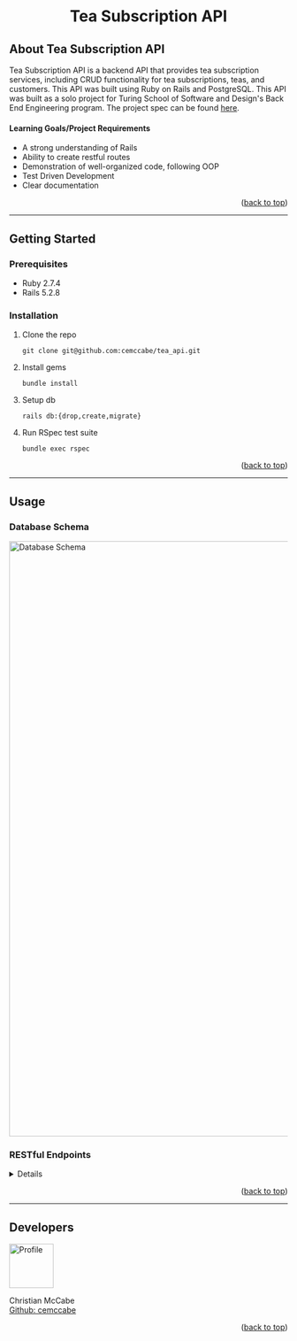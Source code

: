<a name="readme-top"></a>

# <p align="center"> Tea Subscription API </p>

## About Tea Subscription API

Tea Subscription API is a backend API that provides tea subscription services, including CRUD functionality for tea subscriptions, teas, and customers. This API was built using Ruby on Rails and PostgreSQL. This API was built as a solo project for Turing School of Software and Design's Back End Engineering program. The project spec can be found [here](https://mod4.turing.edu/projects/take_home/take_home_be).

#### Learning Goals/Project Requirements

* A strong understanding of Rails
* Ability to create restful routes
* Demonstration of well-organized code, following OOP
* Test Driven Development
* Clear documentation

<p align="right">(<a href="#readme-top">back to top</a>)</p>

---

## Getting Started

### Prerequisites

* Ruby 2.7.4
* Rails 5.2.8

### Installation

1. Clone the repo
   ```shell
   git clone git@github.com:cemccabe/tea_api.git
   ```
1. Install gems
   ```shell
   bundle install
   ```
1. Setup db
   ```shell
   rails db:{drop,create,migrate}
   ```
1. Run RSpec test suite
    ```shell
    bundle exec rspec
    ```

<p align="right">(<a href="#readme-top">back to top</a>)</p>

---

## Usage

### Database Schema

<img width="1076" alt="Database Schema" src="https://user-images.githubusercontent.com/46434166/233565871-719fbe2a-b3a9-415e-820e-ae335221c235.png">

### RESTful Endpoints

<details close>

* Root directory
  * `localhost:3000`

#### Create a Customer

```http
POST /api/v1/customers
```

<details close>
<summary> Details </summary>
<br>

Headers:<br>
```
{ "CONTENT_TYPE" => "application/json", 'ACCEPT' => 'application/json' }
```

Body:<br>
```
{ 
  first_name: "FIRST NAME",
  last_name: "LAST NAME",
  email: "EMAIL",
  address: "ADDRESS"
}
```

Response:
```json
{
  "data": {
    "id": "14",
    "type": "customer",
    "attributes": {
      "first_name": "FIRST NAME",
      "last_name": "LAST NAME",
      "email": "EMAIL",
      "address": "ADDRESS"
    }
  }
}
```

</details>

---

#### Create a Tea

```http
POST /api/v1/teas
```

<details close>
<summary> Details </summary>
<br>

Headers:<br>
```
{ "CONTENT_TYPE" => "application/json", 'ACCEPT' => 'application/json' }
```

Body:<br>
```
{ 
  title: "TEA TITLE",
  description: "DESCRIPTION",
  temperature: 120.5,
  brew_time: 15
}
```

Response:
```json
{
  "data": {
    "id": "51",
    "type": "tea",
    "attributes": {
      "title": "TEA TITLE",
      "description": "DESCRIPTION",
      "temperature": 120.5,
      "brew_time": 15
    }
  }
}
```

</details>

---

#### Create a Subscription

```http
POST /api/v1/subscriptions
```

<details close>
<summary> Details </summary>
<br>

Headers:<br>
```
{ "CONTENT_TYPE" => "application/json", 'ACCEPT' => 'application/json' }
```

Body:<br>
```
{ 
  title: "SUBSCRIPTION TITLE",
  price: 20.25,
  status: 1,
  frequency: 2,
  tea_id: 1,
  customer_id: 1
}
```

Note: `status` and `frequency` are enums. `status` can be either `inactive` or `active` and is denoted by a `0` or `1`, respectively. `frequency` can be either `weekly`, `monthly`, or `yearly` and is denoted by a `0`, `1`, or `2`, respectively.

Response:
```json
{
  "data": {
    "id": "31",
    "type": "subscription",
    "attributes": {
      "title": "SUBSCRIPTION TITLE",
      "price": 20.25,
      "status": "active",
      "frequency": "yearly",
      "tea_id": 1,
      "customer_id": 1
    }
  }
}
```

</details>

---

#### Update a Subscription

```http
PATCH /api/v1/subscriptions/<SUBSCRIPTION ID>
```

<details close>
<summary> Details </summary>
<br>

Headers:<br>
```
{ "CONTENT_TYPE" => "application/json" }
```

Body:<br>
```
{ 
  status: 0
}
```

Note: `status` is an enum. `status` can be either `inactive` or `active` and is denoted by a `0` or `1`, respectively. `status` is inactive by default.

Response:
```json
{
  "data": {
    "id": "1",
    "type": "subscription",
    "attributes": {
      "title": "Atlanta Hawks",
      "price": 12.84,
      "status": "inactive",
      "frequency": "monthly",
      "tea_id": 3,
      "customer_id": 1
    }
  }
}
```

</details>

---

#### Get a Customer's Subscriptions

```http
GET /api/v1/customers/<CUSTOMER ID>/subcriptions
```

<details close>
<summary> Details </summary>
<br>

Response:
```json
{
  "data": [
    {
      "id": "1",
      "type": "subscription",
      "attributes": {
        "title": "Atlanta Hawks",
        "price": 12.84,
        "status": "active",
        "frequency": "monthly",
        "tea_id": 3,
        "customer_id": 1
        }
    },
    {
      "id": "5",
      "type": "subscription",
      "attributes": {
        "title": "Milwaukee Bucks",
        "price": 26.82,
        "status": "inactive",
        "frequency": "monthly",
        "tea_id": 50,
        "customer_id": 1
        }
    },
    {...}
  ]
}
```

</details>
</details>

<p align="right">(<a href="#readme-top">back to top</a>)</p>

---

## Developers

<div align="left">
  <img src="https://avatars.githubusercontent.com/u/46434166?v=4" alt="Profile" width="80" height="80">
  <p align="left">
    Christian McCabe<br>
    <a href="https://github.com/cemccabe">Github: cemccabe</a>
  </p>
</div>

<p align="right">(<a href="#readme-top">back to top</a>)</p>
